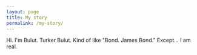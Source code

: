 ```yaml
---
layout: page
title: My story
permalink: /my-story/
---
```


Hi. I'm Bulut. Turker Bulut. Kind of like "Bond. James Bond." Except... I am real. 